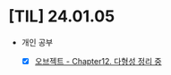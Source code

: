 # [TIL] 24.01.05

* 개인 공부
  * [x] [오브젝트 - Chapter12. 다형성 정리 중](../../object/chapter12_다형성.md)
  








  

